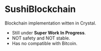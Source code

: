 # SushiBlockchain

Blockchain implementation witten in Crystal.

- Still under **Super Work In Progress**.
- NOT safety and NOT stable.
- Has no compatible with Bitcoin.
